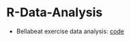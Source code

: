 # R-Data-Analysis
* Bellabeat exercise data analysis: [code](https://github.com/EugeniaPais/R-Data-Analysis/blob/main/bellabeat-exercise.ipynb)
